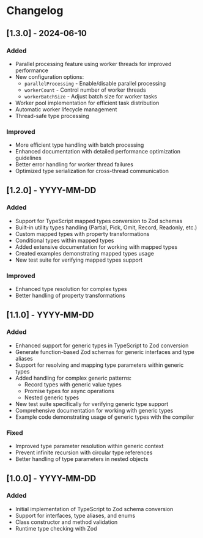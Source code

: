 # Changelog

## [1.3.0] - 2024-06-10
### Added
- Parallel processing feature using worker threads for improved performance
- New configuration options:
  - `parallelProcessing` - Enable/disable parallel processing
  - `workerCount` - Control number of worker threads
  - `workerBatchSize` - Adjust batch size for worker tasks
- Worker pool implementation for efficient task distribution
- Automatic worker lifecycle management
- Thread-safe type processing

### Improved
- More efficient type handling with batch processing
- Enhanced documentation with detailed performance optimization guidelines
- Better error handling for worker thread failures
- Optimized type serialization for cross-thread communication

## [1.2.0] - YYYY-MM-DD
### Added
- Support for TypeScript mapped types conversion to Zod schemas
- Built-in utility types handling (Partial, Pick, Omit, Record, Readonly, etc.)
- Custom mapped types with property transformations
- Conditional types within mapped types
- Added extensive documentation for working with mapped types
- Created examples demonstrating mapped types usage
- New test suite for verifying mapped types support

### Improved
- Enhanced type resolution for complex types
- Better handling of property transformations

## [1.1.0] - YYYY-MM-DD
### Added
- Enhanced support for generic types in TypeScript to Zod conversion
- Generate function-based Zod schemas for generic interfaces and type aliases
- Support for resolving and mapping type parameters within generic types
- Added handling for complex generic patterns:
  - Record types with generic value types
  - Promise types for async operations
  - Nested generic types
- New test suite specifically for verifying generic type support
- Comprehensive documentation for working with generic types
- Example code demonstrating usage of generic types with the compiler

### Fixed
- Improved type parameter resolution within generic context
- Prevent infinite recursion with circular type references
- Better handling of type parameters in nested objects

## [1.0.0] - YYYY-MM-DD
### Added
- Initial implementation of TypeScript to Zod schema conversion
- Support for interfaces, type aliases, and enums
- Class constructor and method validation
- Runtime type checking with Zod 